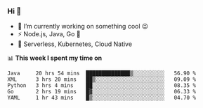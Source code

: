 ### Hi 👋

<!--
**nodejh/nodejh** is a ✨ _special_ ✨ repository because its `README.md` (this file) appears on your GitHub profile.

Here are some ideas to get you started:

- 🔭 I’m currently working on ...
- 🌱 I’m currently learning ...
- 👯 I’m looking to collaborate on ...
- 🤔 I’m looking for help with ...
- 💬 Ask me about ...
- 📫 How to reach me: ...
- 😄 Pronouns: ...
- ⚡ Fun fact: ...
-->

- 🔭 I’m currently working on something cool :wink:
- ⚡ Node.js, Java, Go :thought_balloon:
- 🤖 Serverless, Kubernetes, Cloud Native

📊 **This week I spent my time on**

<!--START_SECTION:waka-->
```text
Java     20 hrs 54 mins  ██████████████▒░░░░░░░░░░   56.90 % 
XML      3 hrs 20 mins   ██▒░░░░░░░░░░░░░░░░░░░░░░   09.09 % 
Python   3 hrs 4 mins    ██░░░░░░░░░░░░░░░░░░░░░░░   08.35 % 
Go       2 hrs 19 mins   █▓░░░░░░░░░░░░░░░░░░░░░░░   06.33 % 
YAML     1 hr 43 mins    █▒░░░░░░░░░░░░░░░░░░░░░░░   04.70 % 
```
<!--END_SECTION:waka-->


<!--
:traffic_light: **Visitors**

![visitors](https://visitor-badge.glitch.me/badge?page_id=nodejh.nodejh)
-->

